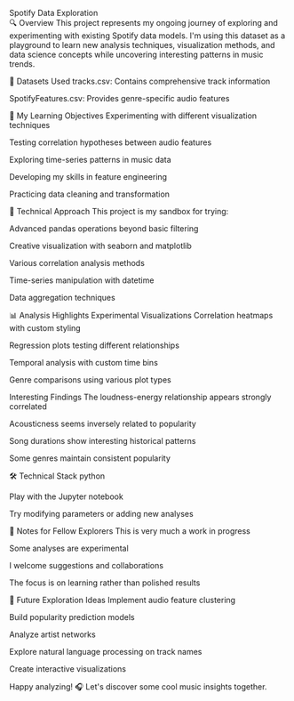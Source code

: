 Spotify Data Exploration  
🔍 Overview
This project represents my ongoing journey of exploring and experimenting with existing Spotify data models. I'm using this dataset as a playground to learn new analysis techniques, visualization methods, and data science concepts while uncovering interesting patterns in music trends.

📁 Datasets Used
tracks.csv: Contains comprehensive track information

SpotifyFeatures.csv: Provides genre-specific audio features

🧠 My Learning Objectives
Experimenting with different visualization techniques

Testing correlation hypotheses between audio features

Exploring time-series patterns in music data

Developing my skills in feature engineering

Practicing data cleaning and transformation

🔧 Technical Approach
This project is my sandbox for trying:

Advanced pandas operations beyond basic filtering

Creative visualization with seaborn and matplotlib

Various correlation analysis methods

Time-series manipulation with datetime

Data aggregation techniques

📊 Analysis Highlights
Experimental Visualizations
Correlation heatmaps with custom styling

Regression plots testing different relationships

Temporal analysis with custom time bins

Genre comparisons using various plot types

Interesting Findings
The loudness-energy relationship appears strongly correlated

Acousticness seems inversely related to popularity

Song durations show interesting historical patterns

Some genres maintain consistent popularity

🛠️ Technical Stack
python


Play with the Jupyter notebook

Try modifying parameters or adding new analyses

📝 Notes for Fellow Explorers
This is very much a work in progress

Some analyses are experimental

I welcome suggestions and collaborations

The focus is on learning rather than polished results

🌟 Future Exploration Ideas
Implement audio feature clustering

Build popularity prediction models

Analyze artist networks

Explore natural language processing on track names

Create interactive visualizations

Happy analyzing! 🎧 Let's discover some cool music insights together.
